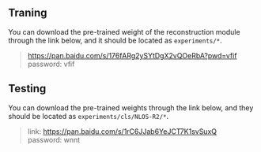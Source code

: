 ## Traning

You can download the pre-trained weight of the reconstruction module through the link below, and it should be located as `experiments/*`.

> https://pan.baidu.com/s/176fARg2ySYtDgX2vQOeRbA?pwd=vfif  
> password: vfif

## Testing

You can download the pre-trained weights through the link below, and they should be located as `experiments/cls/NLOS-R2/*`.

> link: https://pan.baidu.com/s/1rC6JJab6YeJCT7K1svSuxQ  
> password: wnnt
